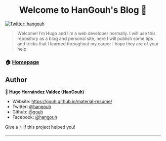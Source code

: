 <h1 align="center">Welcome to HanGouh's Blog 👋</h1>
<p>
  <a href="https://twitter.com/hangouh" target="_blank">
    <img alt="Twitter: hangouh" src="https://img.shields.io/twitter/follow/hangouh.svg?style=social" />
  </a>
</p>

> Welcome! I’m Hugo and I’m a web developer normally. I will use this repository as a blog and personal site, here I will publish some tips and tricks that I learned throughout my career I hope they are of your help.

### 🏠 [Homepage](hangouh)

## Author

👤 **Hugo Hernández Valdez (HanGouh)**

* Website: https://gouh.github.io/material-resume/
* Twitter: [@hangouh](https://twitter.com/hangouh)
* Github: [@gouh](https://github.com/gouh)
* Facebook: [@hangouh](https://www.facebook.com/hangouh)

Give a ⭐️ if this project helped you!

***
